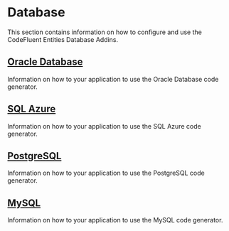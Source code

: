 # Database

This section contains information on how to configure and use the CodeFluent Entities Database Addins.

## [Oracle Database](oracle_database.md)

Information on how to your application to use the Oracle Database code generator.

## [SQL Azure](sql_azure.md)

Information on how to your application to use the SQL Azure code generator.

## [PostgreSQL](postgresql.md)

Information on how to your application to use the PostgreSQL code generator.

## [MySQL](mysql.md)

Information on how to your application to use the MySQL code generator.